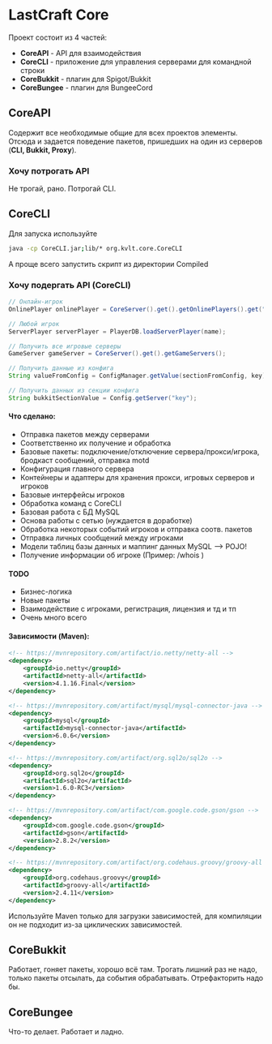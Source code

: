 # LastCraft Core
Проект состоит из 4 частей:
* **CoreAPI** - API для взаимодействия
* **CoreCLI** - приложение для управления серверами для командной строки
* **CoreBukkit** - плагин для Spigot/Bukkit
* **CoreBungee** - плагин для BungeeCord
## CoreAPI
Содержит все необходимые общие для всех проектов элементы.
Отсюда и задается поведение пакетов, пришедших на один из серверов (__CLI, Bukkit, Proxy__).
### Хочу потрогать API
Не трогай, рано. Потрогай CLI.
## CoreCLI
Для запуска используйте
```bash
java -cp CoreCLI.jar;lib/* org.kvlt.core.CoreCLI
```
А проще всего запустить скрипт из директории Compiled
### Хочу подергать API (CoreCLI)
```java
// Онлайн-игрок
OnlinePlayer onlinePlayer = CoreServer().get().getOnlinePlayers().get("Steve");

// Любой игрок
ServerPlayer serverPlayer = PlayerDB.loadServerPlayer(name);

// Получить все игровые серверы
GameServer gameServer = CoreServer().get().getGameServers();

// Получить данные из конфига
String valueFromConfig = ConfigManager.getValue(sectionFromConfig, key);

// Получить данных из секции конфига
String bukkitSectionValue = Config.getServer("key");

```
#### Что сделано:
* Отправка пакетов между серверами
* Соответственно их получение и обработка
* Базовые пакеты: подключение/отключение сервера/прокси/игрока, бродкаст сообщений, отправка motd
* Конфигурация главного сервера
* Контейнеры и адаптеры для хранения прокси, игровых серверов и игроков
* Базовые интерфейсы игроков
* Обработка команд с CoreCLI
* Базовая работа с БД MySQL
* Основа работы с сетью (нуждается в доработке)
* Обработка некоторых событий игроков и отправка соотв. пакетов
* Отправка личных сообщений между игроками
* Модели таблиц базы данных и маппинг данных MySQL --> POJO!
* Получение информации об игроке (Пример: /whois <name>)
#### TODO
* Бизнес-логика
* Новые пакеты
* Взаимодействие с игроками, регистрация, лицензия и тд и тп
* Очень много всего
#### Зависимости (Maven):
```xml
<!-- https://mvnrepository.com/artifact/io.netty/netty-all -->
<dependency>
    <groupId>io.netty</groupId>
    <artifactId>netty-all</artifactId>
    <version>4.1.16.Final</version>
</dependency>

<!-- https://mvnrepository.com/artifact/mysql/mysql-connector-java -->
<dependency>
    <groupId>mysql</groupId>
    <artifactId>mysql-connector-java</artifactId>
    <version>6.0.6</version>
</dependency>

<!-- https://mvnrepository.com/artifact/org.sql2o/sql2o -->
<dependency>
    <groupId>org.sql2o</groupId>
    <artifactId>sql2o</artifactId>
    <version>1.6.0-RC3</version>
</dependency>

<!-- https://mvnrepository.com/artifact/com.google.code.gson/gson -->
<dependency>
    <groupId>com.google.code.gson</groupId>
    <artifactId>gson</artifactId>
    <version>2.8.2</version>
</dependency>

<!-- https://mvnrepository.com/artifact/org.codehaus.groovy/groovy-all -->
<dependency>
    <groupId>org.codehaus.groovy</groupId>
    <artifactId>groovy-all</artifactId>
    <version>2.4.11</version>
</dependency>
```
Используйте Maven только для загрузки зависимостей, для компиляции он не подходит из-за циклических зависимостей.
## CoreBukkit
Работает, гоняет пакеты, хорошо всё там. Трогать лишний раз не надо, только пакеты отсылать, да события обрабатывать.
Отрефакторить надо бы.
## CoreBungee
Что-то делает. Работает и ладно.